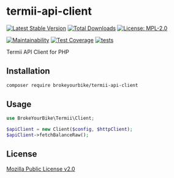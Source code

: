 # termii-api-client

[![Latest Stable Version](https://img.shields.io/github/v/release/brokeyourbike/termii-api-client-php)](https://github.com/brokeyourbike/termii-api-client-php/releases)
[![Total Downloads](https://poser.pugx.org/brokeyourbike/termii-api-client/downloads)](https://packagist.org/packages/brokeyourbike/termii-api-client)
[![License: MPL-2.0](https://img.shields.io/badge/license-MPL--2.0-purple.svg)](https://github.com/brokeyourbike/termii-api-client-php/blob/main/LICENSE)

[![Maintainability](https://api.codeclimate.com/v1/badges/1cd42fecafb04e6ed6ff/maintainability)](https://codeclimate.com/github/brokeyourbike/termii-api-client-php/maintainability)
[![Test Coverage](https://api.codeclimate.com/v1/badges/1cd42fecafb04e6ed6ff/test_coverage)](https://codeclimate.com/github/brokeyourbike/termii-api-client-php/test_coverage)
[![tests](https://github.com/brokeyourbike/termii-api-client-php/actions/workflows/tests.yml/badge.svg)](https://github.com/brokeyourbike/termii-api-client-php/actions/workflows/tests.yml)

Termii API Client for PHP

## Installation

```bash
composer require brokeyourbike/termii-api-client
```

## Usage

```php
use BrokeYourBike\Termii\Client;

$apiClient = new Client($config, $httpClient);
$apiClient->fetchBalanceRaw();
```

## License
[Mozilla Public License v2.0](https://github.com/brokeyourbike/termii-api-client-php/blob/main/LICENSE)
